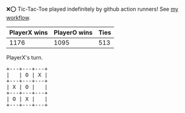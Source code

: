 :x::o: Tic-Tac-Toe played indefinitely by github action runners! See [my workflow](.github/workflows/play.yaml).

|PlayerX wins|PlayerO wins|Ties|
|-|-|-|
|1176|1095|513|

PlayerX's turn.

<pre>
+---+---+---+
|   | O | X |
+---+---+---+
| X | O |   |
+---+---+---+
| O | X |   |
+---+---+---+
</pre>